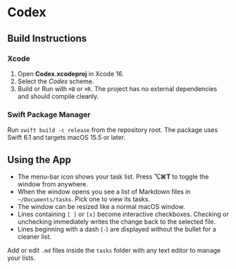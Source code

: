 # Codex

## Build Instructions
### Xcode
1. Open **Codex.xcodeproj** in Xcode 16.
2. Select the *Codex* scheme.
3. Build or Run with `⌘B` or `⌘R`. The project has no external dependencies and should compile cleanly.

### Swift Package Manager
Run `swift build -c release` from the repository root. The package uses Swift 6.1 and targets macOS 15.5 or later.

## Using the App
 - The menu-bar icon shows your task list. Press **⌥⌘T** to toggle the window from anywhere.
 - When the window opens you see a list of Markdown files in `~/Documents/tasks`. Pick one to view its tasks.
 - The window can be resized like a normal macOS window.
 - Lines containing `[ ]` or `[x]` become interactive checkboxes. Checking or unchecking immediately writes the change back to the selected file.
 - Lines beginning with a dash (`-`) are displayed without the bullet for a cleaner list.


Add or edit `.md` files inside the `tasks` folder with any text editor to manage your lists.

